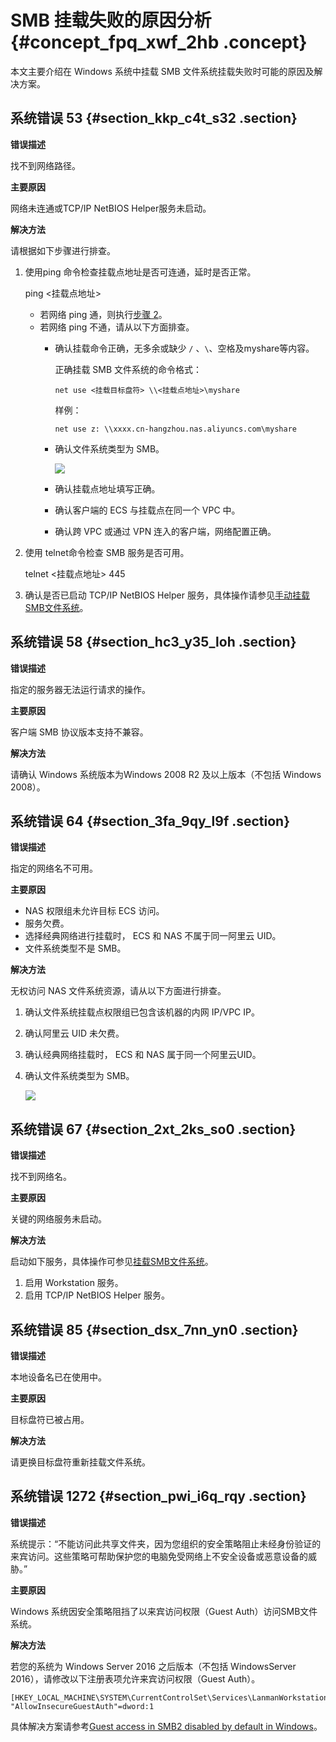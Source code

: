 # SMB 挂载失败的原因分析 {#concept_fpq_xwf_2hb .concept}

本文主要介绍在 Windows 系统中挂载 SMB 文件系统挂载失败时可能的原因及解决方案。

## 系统错误 53 {#section_kkp_c4t_s32 .section}

**错误描述**

找不到网络路径。

**主要原因**

网络未连通或TCP/IP NetBIOS Helper服务未启动。

**解决方法**

请根据如下步骤进行排查。

1.  使用ping 命令检查挂载点地址是否可连通，延时是否正常。

    ping <挂载点地址\>

    -   若网络 ping 通，则执行[步骤 2](#li_c2c_vh8_ugj)。
    -   若网络 ping 不通，请从以下方面排查。
        -   确认挂载命令正确，无多余或缺少 `/` 、`\`、空格及myshare等内容。

            正确挂载 SMB 文件系统的命令格式：

            ``` {#codeblock_at9_yzk_jn6}
            net use <挂载目标盘符> \\<挂载点地址>\myshare
            ```

            样例：

            ``` {#codeblock_asi_1za_86c}
            net use z: \\xxxx.cn-hangzhou.nas.aliyuncs.com\myshare 
            ```

        -   确认文件系统类型为 SMB。

            ![](http://static-aliyun-doc.oss-cn-hangzhou.aliyuncs.com/assets/img/149028/156507780641401_zh-CN.png)

        -   确认挂载点地址填写正确。
        -   确认客户端的 ECS 与挂载点在同一个 VPC 中。
        -   确认跨 VPC 或通过 VPN 连入的客户端，网络配置正确。
2.  使用 telnet命令检查 SMB 服务是否可用。

    telnet <挂载点地址\> 445

3.  确认是否已启动 TCP/IP NetBIOS Helper 服务，具体操作请参见[手动挂载SMB文件系统](../../../../intl.zh-CN/控制台用户指南/挂载文件系统/手动挂载SMB文件系统.md#)。

## 系统错误 58 {#section_hc3_y35_loh .section}

**错误描述**

指定的服务器无法运行请求的操作。

**主要原因**

客户端 SMB 协议版本支持不兼容。

**解决方法**

请确认 Windows 系统版本为Windows 2008 R2 及以上版本（不包括 Windows 2008）。

## 系统错误 64 {#section_3fa_9qy_l9f .section}

**错误描述**

指定的网络名不可用。

**主要原因**

-   NAS 权限组未允许目标 ECS 访问。
-   服务欠费。
-   选择经典网络进行挂载时， ECS 和 NAS 不属于同一阿里云 UID。
-   文件系统类型不是 SMB。

**解决方法**

无权访问 NAS 文件系统资源，请从以下方面进行排查。

1.  确认文件系统挂载点权限组已包含该机器的内网 IP/VPC IP。
2.  确认阿里云 UID 未欠费。
3.  确认经典网络挂载时， ECS 和 NAS 属于同一个阿里云UID。
4.  确认文件系统类型为 SMB。

    ![](http://static-aliyun-doc.oss-cn-hangzhou.aliyuncs.com/assets/img/149028/156507780641401_zh-CN.png)


## 系统错误 67 {#section_2xt_2ks_so0 .section}

**错误描述**

找不到网络名。

**主要原因**

关键的网络服务未启动。

**解决方法**

启动如下服务，具体操作可参见[挂载SMB文件系统](../../../../intl.zh-CN/控制台用户指南/挂载文件系统/手动挂载SMB文件系统.md#section_zlq_3j1_dfb)。

1.  启用 Workstation 服务。
2.  启用 TCP/IP NetBIOS Helper 服务。

## 系统错误 85 {#section_dsx_7nn_yn0 .section}

**错误描述**

本地设备名已在使用中。

**主要原因**

目标盘符已被占用。

**解决方法**

请更换目标盘符重新挂载文件系统。

## 系统错误 1272 {#section_pwi_i6q_rqy .section}

**错误描述**

系统提示：“不能访问此共享文件夹，因为您组织的安全策略阻止未经身份验证的来宾访问。这些策略可帮助保护您的电脑免受网络上不安全设备或恶意设备的威胁。”

**主要原因**

Windows 系统因安全策略阻挡了以来宾访问权限（Guest Auth）访问SMB文件系统。

**解决方法**

若您的系统为 Windows Server 2016 之后版本（不包括 WindowsServer 2016），请修改以下注册表项允许来宾访问权限（Guest Auth）。

``` {#codeblock_ju0_36o_rzr}
[HKEY_LOCAL_MACHINE\SYSTEM\CurrentControlSet\Services\LanmanWorkstation\Parameters]
"AllowInsecureGuestAuth"=dword:1
```

具体解决方案请参考[Guest access in SMB2 disabled by default in Windows](https://support.microsoft.com/en-us/help/4046019/guest-access-in-smb2-disabled-by-default-in-windows-10-and-windows-ser)。

